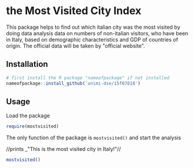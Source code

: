 # the Most Visited City Index

This package helps to find out which italian city was the most visited by doing data analysis data on numbers of non-italian visitors, who have been in Italy, based on demographic characteristics and GDP of countries of origin. The official data will be taken by "official website".

## Installation

```R
# first install the R package "nameofpackage" if not installed
nameofpackage::install_github('unimi-dse/15f07018')
```

## Usage

Load the package

```R
require(mostvisited)
```

The only function of the package is `mostvisited()` and start the analysis

//prints _"This is the most visited city in Italy!"//

```R
mostvisited()
```
